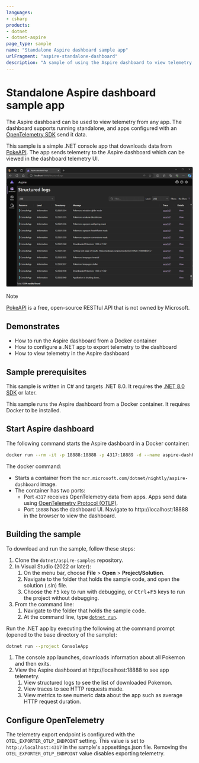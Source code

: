 ```yaml
---
languages:
- csharp
products:
- dotnet
- dotnet-aspire
page_type: sample
name: "Standalone Aspire dashboard sample app"
urlFragment: "aspire-standalone-dashboard"
description: "A sample of using the Aspire dashboard to view telemetry from non-Aspire apps."
---
```


# Standalone Aspire dashboard sample app

The Aspire dashboard can be used to view telemetry from any app. The dashboard supports running standalone, and apps configured with an [OpenTelemetry SDK](https://opentelemetry.io/docs/getting-started/dev/) send it data.

This sample is a simple .NET console app that downloads data from [PokeAPI](https://pokeapi.co/). The app sends telemetry to the Aspire dashboard which can be viewed in the dashboard telemetry UI.

![Screenshot of the standalone .NET Aspire dashboard](./images/aspire-dashboard-screenshot.png)

> [!NOTE]
> [PokeAPI](https://pokeapi.co/) is a free, open-source RESTful API that is not owned by Microsoft.

## Demonstrates

- How to run the Aspire dashboard from a Docker container
- How to configure a .NET app to export telemetry to the dashboard
- How to view telemetry in the Aspire dashboard

## Sample prerequisites

This sample is written in C# and targets .NET 8.0. It requires the [.NET 8.0 SDK](https://dotnet.microsoft.com/download/dotnet/8.0) or later.

This sample runs the Aspire dashboard from a Docker container. It requires Docker to be installed.

## Start Aspire dashboard

The following command starts the Aspire dashboard in a Docker container:

``` bash
docker run --rm -it -p 18888:18888 -p 4317:18889 -d --name aspire-dashboard mcr.microsoft.com/dotnet/nightly/aspire-dashboard:8.0.0-preview.4
```

The docker command:

* Starts a container from the `mcr.microsoft.com/dotnet/nightly/aspire-dashboard` image.
* The container has two ports:
  * Port `4317` receives OpenTelemetry data from apps. Apps send data using [OpenTelemetry Protocol (OTLP)](https://opentelemetry.io/docs/specs/otlp/).
  * Port `18888` has the dashboard UI. Navigate to http://localhost:18888 in the browser to view the dashboard.

## Building the sample

To download and run the sample, follow these steps:

1. Clone the `dotnet/aspire-samples` repository.
2. In Visual Studio (2022 or later):
    1. On the menu bar, choose **File** > **Open** > **Project/Solution**.
    2. Navigate to the folder that holds the sample code, and open the solution (.sln) file.
    3. Choose the <kbd>F5</kbd> key to run with debugging, or <kbd>Ctrl</kbd>+<kbd>F5</kbd> keys to run the project without debugging.
3. From the command line:
   1. Navigate to the folder that holds the sample code.
   2. At the command line, type [`dotnet run`](https://docs.microsoft.com/dotnet/core/tools/dotnet-run).

Run the .NET app by executing the following at the command prompt (opened to the base directory of the sample):

``` bash
dotnet run --project ConsoleApp
```

1. The console app launches, downloads information about all Pokemon and then exits.
2. View the Aspire dashboard at http://localhost:18888 to see app telemetry.
    1. View structured logs to see the list of downloaded Pokemon.
    2. View traces to see HTTP requests made.
    3. View metrics to see numeric data about the app such as average HTTP request duration.

## Configure OpenTelemetry

The telemetry export endpoint is configured with the `OTEL_EXPORTER_OTLP_ENDPOINT` setting. This value is set to `http://localhost:4317` in the sample's appsettings.json file. Removing the `OTEL_EXPORTER_OTLP_ENDPOINT` value disables exporting telemetry.
